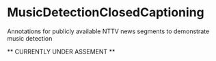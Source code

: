 # MusicDetectionClosedCaptioning
Annotations for publicly available NTTV news segments to demonstrate music detection

** CURRENTLY UNDER ASSEMENT ** 
